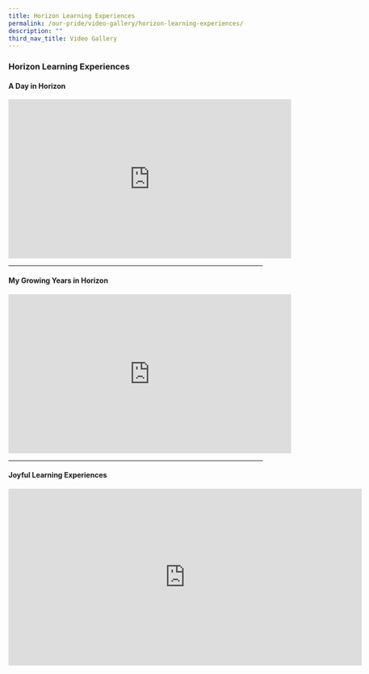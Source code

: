 ```yaml
---
title: Horizon Learning Experiences
permalink: /our-pride/video-gallery/horizon-learning-experiences/
description: ""
third_nav_title: Video Gallery
---
```

### **Horizon Learning Experiences**
#### **A Day in Horizon**
<iframe width="560" height="315" src="https://www.youtube.com/embed/KDFiSU6C-P4" title="YouTube video player" frameborder="0" allow="accelerometer; autoplay; clipboard-write; encrypted-media; gyroscope; picture-in-picture; web-share" allowfullscreen></iframe>
<br><hr>

#### **My Growing Years in Horizon**
<iframe width="560" height="315" src="https://www.youtube.com/embed/C3PS5q-CmFg" title="YouTube video player" frameborder="0" allow="accelerometer; autoplay; clipboard-write; encrypted-media; gyroscope; picture-in-picture; web-share" allowfullscreen></iframe>
<br><hr>

#### **Joyful Learning Experiences**
<iframe width="700" height="350" src="https://www.youtube.com/embed/I2TmWzWy6w4" title="Joyful Learning Beyond Classroom" frameborder="0" allow="accelerometer; autoplay; clipboard-write; encrypted-media; gyroscope; picture-in-picture; web-share" allowfullscreen></iframe>
